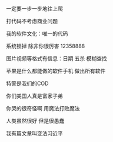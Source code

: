 一定要一步一步地往上爬

打代码不考虑商业问题 

我的软件文化：唯一的代码

系统锁掉 除非你很厉害 12358888

图片视频等格式有信息：日期 五杀 模糊查找

苹果是什么都能做的软件手机 做出所有软件

特警是我们的COD

你们美国人真是富家子弟

你哭的很奇怪啊 用魔法打败魔法

人类虽然很好 但是很愚蠢

我有篇文章叫变法习近平


